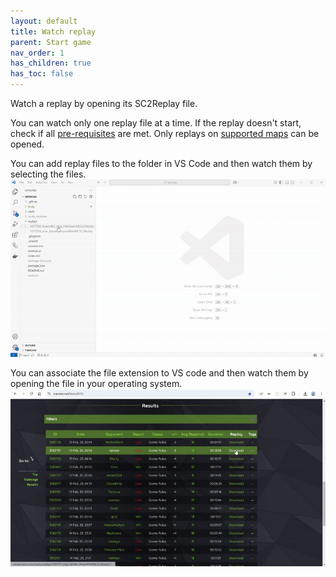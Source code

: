 ```yaml
---
layout: default
title: Watch replay
parent: Start game
nav_order: 1
has_children: true
has_toc: false
---
```


Watch a replay by opening its SC2Replay file.

You can watch only one replay file at a time.
If the replay doesn't start, check if all [pre-requisites](../Installation.md#prerequisites) are met.
Only replays on [supported maps](../index.md#Limitations) can be opened.

You can add replay files to the folder in VS Code and then watch them by selecting the files.
![Watch replay from IDE](start-replay-1.gif)

You can associate the file extension to VS code and then watch them by opening the file in your operating system.
![Watch replay from OS](start-replay-2.gif)
